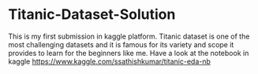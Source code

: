 # Titanic-Dataset-Solution
This is my first submission in kaggle platform. Titanic dataset is one of the most challenging datasets and it is famous for its variety and scope it provides to learn for the beginners like me. Have a look at the notebook in kaggle https://www.kaggle.com/ssathishkumar/titanic-eda-nb
